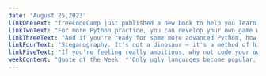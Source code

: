 ```yaml
---
date: 'August 25,2023'
linkOneText: "freeCodeCamp just published a new book to help you learn Python programming. This book explains core Python concepts through more than 100 code examples. It also shows you how to install the latest version of Python and use it in both VS Code and PyCharm. You'll learn about loops, data types, conditional logic, modules, and more. (full-length book): https://www.freecodecamp.org/news/the-python-code-example-handbook/"
linkTwoText: "For more Python practice, you can develop your own game with Pygame. You'll code your own playable version of the 1970s arcade classic Pong. This is a great first project for a beginner Python developer. (1 hour YouTube course): https://www.freecodecamp.org/news/beginners-python-tutorial-pong/"
linkThreeText: "And if you're ready for some more advanced Python, how about building an app on top of GPT-4, the powerful Large Language Model that powers ChatGPT? This course will show you how to use Python libraries, Vector Databases, and LLM APIs to create your own AI agents that can browse the web and carry out tasks for you. This is no longer science fiction — it's something anyone can sit down and learn how to do with some patience and good instruction. And freeCodeCamp has got good instruction in spades. (2 hour YouTube course): https://www.freecodecamp.org/news/development-with-large-language-models/"
linkFourText: "Steganography. It's not a dinosaur — it's a method of hiding information in plain sight. This tutorial will teach you how Steganography works. Then it will show you how to code your own algorithm that can encrypt data right into the pixels of an image. (20 minute read): https://www.freecodecamp.org/news/build-a-photo-encryption-app/"
linkFiveText: "If you're feeling really ambitious, why not code your own Dropbox-like cloud storage app? This new freeCodeCamp course will teach you how to use the popular PHP Laravel web development framework. You can code along at home and build your own cloud locker app with a user-friendly web interface. This app will back up your files to Amazon's cloud, so you can conveniently share them with friends. (14 hour YouTube course): https://www.freecodecamp.org/news/build-a-google-drive-clone-with-laravel-php-vuejs/"
weekContent: "Quote of the Week: *'Only ugly languages become popular. Python is the one exception.'* — Donald Knuth, prolific computer science author and Turing Award recipient"
---
```

